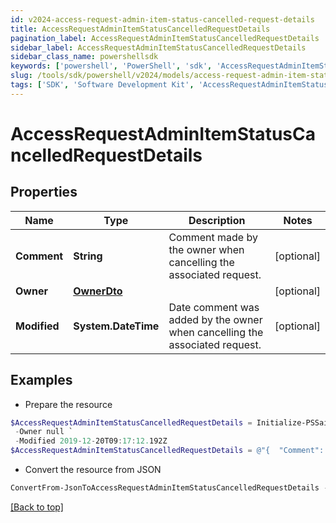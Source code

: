 ```yaml
---
id: v2024-access-request-admin-item-status-cancelled-request-details
title: AccessRequestAdminItemStatusCancelledRequestDetails
pagination_label: AccessRequestAdminItemStatusCancelledRequestDetails
sidebar_label: AccessRequestAdminItemStatusCancelledRequestDetails
sidebar_class_name: powershellsdk
keywords: ['powershell', 'PowerShell', 'sdk', 'AccessRequestAdminItemStatusCancelledRequestDetails', 'V2024AccessRequestAdminItemStatusCancelledRequestDetails'] 
slug: /tools/sdk/powershell/v2024/models/access-request-admin-item-status-cancelled-request-details
tags: ['SDK', 'Software Development Kit', 'AccessRequestAdminItemStatusCancelledRequestDetails', 'V2024AccessRequestAdminItemStatusCancelledRequestDetails']
---
```



# AccessRequestAdminItemStatusCancelledRequestDetails

## Properties

Name | Type | Description | Notes
------------ | ------------- | ------------- | -------------
**Comment** | **String** | Comment made by the owner when cancelling the associated request. | [optional] 
**Owner** | [**OwnerDto**](owner-dto) |  | [optional] 
**Modified** | **System.DateTime** | Date comment was added by the owner when cancelling the associated request. | [optional] 

## Examples

- Prepare the resource
```powershell
$AccessRequestAdminItemStatusCancelledRequestDetails = Initialize-PSSailpoint.V2024AccessRequestAdminItemStatusCancelledRequestDetails  -Comment This request must be cancelled. `
 -Owner null `
 -Modified 2019-12-20T09:17:12.192Z
$AccessRequestAdminItemStatusCancelledRequestDetails = @"{  "Comment": "This request must be cancelled.", "Owner": null, "Modified": "2019-12-20T09:17:12.192Z" }"@
```

- Convert the resource from JSON
```powershell
ConvertFrom-JsonToAccessRequestAdminItemStatusCancelledRequestDetails -Json $AccessRequestAdminItemStatusCancelledRequestDetails
```


[[Back to top]](#) 

